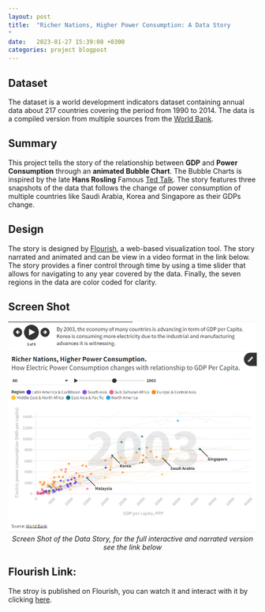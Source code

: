 ```yaml
---
layout: post
title:  "Richer Nations, Higher Power Consumption: A Data Story
"
date:   2023-01-27 15:39:08 +0300
categories: project blogpost
---
```

## Dataset
The dataset is a world development indicators dataset containing annual data about 217 countries covering the period from 1990 to 2014. The data is a compiled version from multiple sources from the [World Bank](https://data.worldbank.org/indicator).

## Summary
This project tells the story of the relationship between **GDP** and **Power Consumption** through an **animated Bubble Chart**. The Bubble Charts is inspired by the late **Hans Rosling** Famous [Ted Talk](https://www.ted.com/talks/hans_rosling_the_best_stats_you_ve_ever_seen?language=en). The story features three snapshots of the data that follows the change of power consumption of multiple countries like Saudi Arabia, Korea and Singapore as their GDPs change.
## Design
The story is designed by [Flourish](https://flourish.studio/), a web-based visualization tool. The story narrated and animated and can be view in a video format in the link below. The story provides a finer control through time by using a time slider that allows for navigating to any year covered by the data. Finally, the seven regions in the data are color coded for clarity.
## Screen Shot
<p align="center">
  <img alt="img-name" src="/assets/imgs/DVNDP4.PNG">
  <br>
    <em>Screen Shot of the Data Story, for the full interactive and narrated version see the link below</em>
</p>

## Flourish Link:
The stroy is published on Flourish, you can watch it and interact with it by clicking [here](https://public.flourish.studio/story/1790110/).